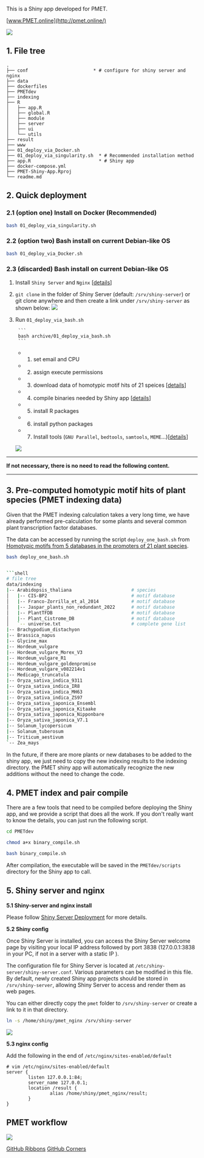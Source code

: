 This is a Shiny app developed for PMET.

[www.PMET.online](http://pmet.online/)

![](www/figures/logo.png)

## 1. File tree

```shell
.
├── conf                        * # configure for shiny server and nginx
├── data
├── dockerfiles
├── PMETdev
├── indexing
├── R
│   ├── app.R
│   ├── global.R
│   ├── module
│   ├── server
│   ├── ui
│   └── utils
├── result
├── www
├── 01_deploy_via_Docker.sh
├── 01_deploy_via_singularity.sh  * # Recommended installation method
├── app.R                         * # Shiny app
├── docker-compose.yml
├── PMET-Shiny-App.Rproj
└── readme.md
```

## 2. Quick deployment

### 2.1 (option one) Install on Docker (Recommended)

```bash
bash 01_deploy_via_singularity.sh
```

### 2.2 (option two) Bash install on current Debian-like OS

```bash
bash 01_deploy_via_Docker.sh
```

### 2.3 (discarded) Bash install on current Debian-like OS

1. Install `Shiny Server` and `Nginx` [[details](#setup-shiny-server-and-nginx)]

2. `git clone` in the folder of Shiny Server (default: `/srv/shiny-server`) or git clone anywhere and then create a link under `/srv/shiny-server` as shown below:
   ![](https://raw.githubusercontent.com/duocang/images/master/PicGo/202309191728114.png)

3. Run `01_deploy_via_bash.sh`

        ```
        bash archive/01_deploy_via_bash.sh
        ```

   - 1. set email and CPU

   - 2. assign execute permissions

   - 3. download data of homotypic motif hits of 21 speices [[details](#index-data)]

   - 4. compile binaries needed by Shiny app [[details](#compile)]

   - 5. install R packages

   - 6. install python packages

   - 7. Install tools (`GNU Parallel`, `bedtools`, `samtools`, `MEME`...)[[details](#tools)]


    ![](https://raw.githubusercontent.com/duocang/images/master/PicGo/202310190148145.png)

---

**If not necessary, there is no need to read the following content.**

---

## <span id="index-data">3. Pre-computed homotypic motif hits of plant species (PMET indexing data)</span>

Given that the PMET indexing calculation takes a very long time, we have already performed pre-calculation for some plants and several common plant transcription factor databases.

The data can be accessed by running the script `deploy_one_bash.sh` from [Homotypic motifs from 5 databases in the promoters of 21 plant species](https://zenodo.org/record/8435321).

```bash
bash deploy_one_bash.sh


```shell
# file tree
data/indexing
|-- Arabidopsis_thaliana                      # species
│   |-- CIS-BP2                               # motif database
│   |-- Franco-Zorrilla_et_al_2014            # motif database
│   |-- Jaspar_plants_non_redundant_2022      # motif database
│   |-- PlantTFDB                             # motif database
│   |-- Plant_Cistrome_DB                     # motif database
│   `-- universe.txt                          # complete gene list
|-- Brachypodium_distachyon
|-- Brassica_napus
|-- Glycine_max
|-- Hordeum_vulgare
|-- Hordeum_vulgare_Morex_V3
|-- Hordeum_vulgare_R1
|-- Hordeum_vulgare_goldenpromise
|-- Hordeum_vulgare_v082214v1
|-- Medicago_truncatula
|-- Oryza_sativa_indica_9311
|-- Oryza_sativa_indica_IR8
|-- Oryza_sativa_indica_MH63
|-- Oryza_sativa_indica_ZS97
|-- Oryza_sativa_japonica_Ensembl
|-- Oryza_sativa_japonica_Kitaake
|-- Oryza_sativa_japonica_Nipponbare
|-- Oryza_sativa_japonica_V7.1
|-- Solanum_lycopersicum
|-- Solanum_tuberosum
|-- Triticum_aestivum
`-- Zea_mays
```

In the future, if there are more plants or new databases to be added to the shiny app, we just need to copy the new indexing results to the indexing directory. the PMET shiny app will automatically recognize the new additions without the need to change the code.

## <span id="compile">4. PMET index and pair compile</span>

There are a few tools that need to be compiled before deploying the Shiny app, and we provide a script that does all the work.
If you don't really want to know the details, you can just run the following script.

```bash
cd PMETdev

chmod a+x binary_compile.sh

bash binary_compile.sh
```

After compilation, the executable will be saved in the `PMETdev/scripts` directory for the Shiny app to call.

## <span id="setup-shiny-server-and-nginx">5. Shiny server and nginx</span>

**5.1 Shiny-server and nginx install**

Please follow [Shiny Server Deployment](https://cran.r-project.org/web/packages/ReviewR/vignettes/deploy_server.html) for more details.

**5.2 Shiny config**

Once Shiny Server is installed, you can access the Shiny Server welcome page by visiting your local IP address followed by port 3838 (127.0.0.1:3838 in your PC, if not in a server with a static IP ).

The configuration file for Shiny Server is located at `/etc/shiny-server/shiny-server.conf`. Various parameters can be modified in this file. By default, newly created Shiny app projects should be stored in `/srv/shiny-server`, allowing Shiny Server to access and render them as web pages.

You can either directly copy the `pmet` folder to `/srv/shiny-server` or create a link to it in that directory.

```bash
ln -s /home/shiny/pmet_nginx /srv/shiny-server
```

![](https://raw.githubusercontent.com/duocang/images/master/PicGo/202304181455329.png)

**5.3 nginx config**

Add the following in the end of `/etc/nginx/sites-enabled/default`

```shell
# vim /etc/nginx/sites-enabled/default
server {
        listen 127.0.0.1:84;
        server_name 127.0.0.1;
        location /result {
                alias /home/shiny/pmet_nginx/result;
        }
}
```

## PMET workflow

![](www/figures/pmet_workflow_with_interval_option.png)

[GitHub Ribbons](https://github.blog/2008-12-19-github-ribbons/)
[GitHub Corners](https://tholman.com/github-corners/)